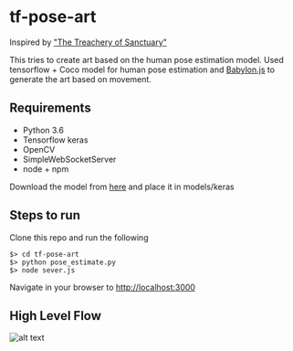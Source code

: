 # tf-pose-art

Inspired by ["The Treachery of Sanctuary"](https://youtu.be/I5__9hq-yas)

This tries to create art based on the human pose estimation model. Used tensorflow + Coco model for human pose estimation and [Babylon.js](https://www.babylonjs.com/) to generate the art based on movement.

## Requirements

- Python 3.6
- Tensorflow keras
- OpenCV
- SimpleWebSocketServer
- node + npm

Download the model from [here](https://drive.google.com/file/d/10z3ft9I8t-Uq2QtYxDpJ-reHd3kbqFFW/view?usp=sharing) and place it in models/keras


## Steps to run

Clone this repo and run the following

```
$> cd tf-pose-art
$> python pose_estimate.py
$> node sever.js
```

Navigate in your browser to [http://localhost:3000](http://localhost:3000)


## High Level Flow

![alt text]()
